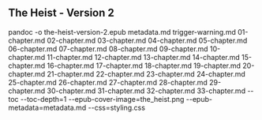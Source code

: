 ## The Heist - Version 2

pandoc -o the-heist-version-2.epub metadata.md trigger-warning.md 01-chapter.md 02-chapter.md 03-chapter.md 04-chapter.md 05-chapter.md 06-chapter.md 07-chapter.md 08-chapter.md 09-chapter.md 10-chapter.md 11-chapter.md 12-chapter.md 13-chapter.md 14-chapter.md 15-chapter.md 16-chapter.md 17-chapter.md 18-chapter.md 19-chapter.md 20-chapter.md 21-chapter.md 22-chapter.md 23-chapter.md 24-chapter.md 25-chapter.md 26-chapter.md 27-chapter.md 28-chapter.md 29-chapter.md 30-chapter.md 31-chapter.md 32-chapter.md 33-chapter.md --toc --toc-depth=1 --epub-cover-image=the_heist.png --epub-metadata=metadata.md --css=styling.css



